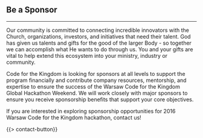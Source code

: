 ## Be a Sponsor
---

Our community is committed to connecting incredible innovators with the Church, organizations, investors, and initiatives that need their talent. God has given us talents and gifts for the good of the larger Body - so together we can accomplish what He wants to do through us. You and your gifts are vital to help extend this ecosystem into your ministry, industry or community.

Code for the Kingdom is looking for sponsors at all levels to support the program financially and contribute company resources, mentorship, and expertise to ensure the success of the Warsaw Code for the Kingdom Global Hackathon Weekend.  We will work closely with major sponsors to ensure you receive sponsorship benefits that support your core objectives. 

If you are interested in exploring sponsorship opportunities for 2016 Warsaw Code for the Kingdom hackathon, contact us!

{{> contact-button}}
